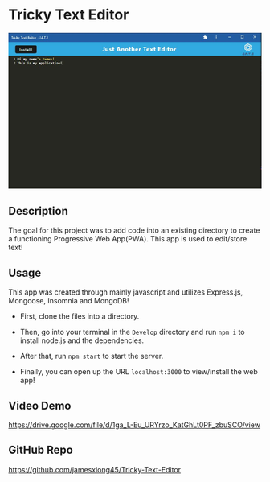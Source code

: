 # Tricky Text Editor
![Tricky-Text-Editor Picture](https://github.com/jamesxiong45/Tricky-Text-Editor/blob/master/Assets/Capture.JPG)



## Description

The goal for this project was to add code into an existing directory to create a functioning Progressive Web App(PWA). 
This app is used to edit/store text!

## Usage

This app was created through mainly javascript and utilizes Express.js, Mongoose, Insomnia and MongoDB!

* First, clone the files into a directory.

* Then, go into your terminal in the `Develop` directory and run `npm i` to install node.js and the dependencies.

* After that, run `npm start` to start the server.

* Finally, you can open up the URL `localhost:3000` to view/install the web app!

## Video Demo

https://drive.google.com/file/d/1ga_L-Eu_URYrzo_KatGhLt0PF_zbuSCO/view

## GitHub Repo

https://github.com/jamesxiong45/Tricky-Text-Editor
